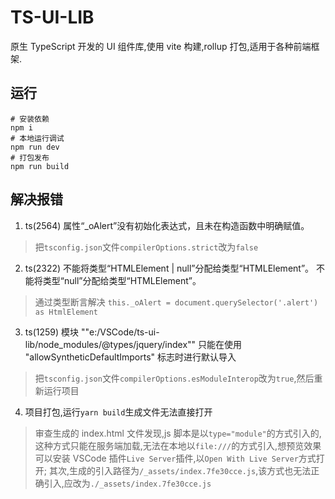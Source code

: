 # TS-UI-LIB

原生 TypeScript 开发的 UI 组件库,使用 vite 构建,rollup 打包,适用于各种前端框架.

## 运行
```shell
# 安装依赖
npm i
# 本地运行调试
npm run dev
# 打包发布
npm run build
```

## 解决报错

1. ts(2564) 属性“\_oAlert”没有初始化表达式，且未在构造函数中明确赋值。

> 把`tsconfig.json`文件`compilerOptions.strict`改为`false`

2. ts(2322) 不能将类型“HTMLElement | null”分配给类型“HTMLElement”。
   不能将类型“null”分配给类型“HTMLElement”。

> 通过类型断言解决 `this._oAlert = document.querySelector('.alert') as HtmlElement`

3. ts(1259) 模块 ""e:/VSCode/ts-ui-lib/node_modules/@types/jquery/index"" 只能在使用 "allowSyntheticDefaultImports" 标志时进行默认导入

> 把`tsconfig.json`文件`compilerOptions.esModuleInterop`改为`true`,然后重新运行项目

4. 项目打包,运行`yarn build`生成文件无法直接打开

> 审查生成的 index.html 文件发现,js 脚本是以`type="module"`的方式引入的,这种方式只能在服务端加载,无法在本地以`file:///`的方式引入,想预览效果可以安装 VSCode 插件`Live Server`插件,以`Open With Live Server`方式打开;
> 其次,生成的引入路径为`/_assets/index.7fe30cce.js`,该方式也无法正确引入,应改为`./_assets/index.7fe30cce.js`
